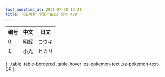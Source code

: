 ```yaml
---
last_modified_at: 2021-07-18 13:21
title: 《宝可梦 珍珠／钻石》文本 489
---
```

| 编号 | 中文 | 日文 |
| ---- | ---- | ---- |
| 0 | 明辉 | コウキ |
| 1 | 小光 | ヒカリ |
{: .table .table-bordered .table-hover .xz-pokemon-text .xz-pokemon-text-DP }